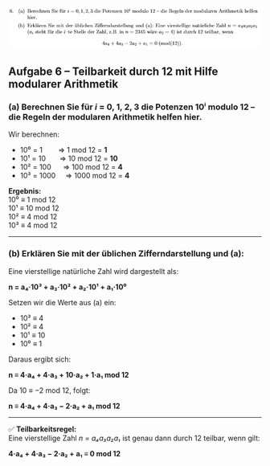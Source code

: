 ![alt text](./img/6.png)

## Aufgabe 6 – Teilbarkeit durch 12 mit Hilfe modularer Arithmetik

### (a) Berechnen Sie für *i* = 0, 1, 2, 3 die Potenzen 10ⁱ modulo 12 – die Regeln der modularen Arithmetik helfen hier.

Wir berechnen:

- 10⁰ = 1        ⇒ 1 mod 12 = **1**  
- 10¹ = 10       ⇒ 10 mod 12 = **10**  
- 10² = 100      ⇒ 100 mod 12 = **4**  
- 10³ = 1000     ⇒ 1000 mod 12 = **4**

**Ergebnis:**  
10⁰ ≡ 1 mod 12  
10¹ ≡ 10 mod 12  
10² ≡ 4 mod 12  
10³ ≡ 4 mod 12

---

### (b) Erklären Sie mit der üblichen Zifferndarstellung und (a):

Eine vierstellige natürliche Zahl wird dargestellt als:

**n = a₄·10³ + a₃·10² + a₂·10¹ + a₁·10⁰**

Setzen wir die Werte aus (a) ein:

- 10³ ≡ 4  
- 10² ≡ 4  
- 10¹ ≡ 10  
- 10⁰ ≡ 1

Daraus ergibt sich:

**n ≡ 4·a₄ + 4·a₃ + 10·a₂ + 1·a₁ mod 12**

Da 10 ≡ −2 mod 12, folgt:

**n ≡ 4·a₄ + 4·a₃ − 2·a₂ + a₁ mod 12**

---

✅ **Teilbarkeitsregel:**  
Eine vierstellige Zahl *n = a₄a₃a₂a₁* ist genau dann durch 12 teilbar, wenn gilt:

**4·a₄ + 4·a₃ − 2·a₂ + a₁ ≡ 0 mod 12**
